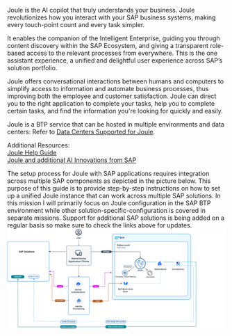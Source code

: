 Joule is the AI copilot that truly understands your business. Joule revolutionizes how you interact with your SAP business systems, making every touch-point count and every task simpler.

It enables the companion of the Intelligent Enterprise, guiding you through content discovery within the SAP Ecosystem, and giving a transparent role-based access to the relevant processes from everywhere. This is the one assistant experience, a unified and delightful user experience across SAP’s solution portfolio.

Joule offers conversational interactions between humans and computers to simplify access to information and automate business processes, thus improving both the employee and customer satisfaction. Joule can direct you to the right application to complete your tasks, help you to complete certain tasks, and find the information you're looking for quickly and easily.

Joule is a BTP service that can be hosted in multiple environments and data centers:  Refer to [Data Centers Supported for Joule](https://help.sap.com/docs/JOULE/3fdd7b321eb24d1b9d40605dce822e84/8b4d8708f6d646a995fdc50f8c508f1f.html?version=CLOUD).

Additional Resources:</br>
[Joule Help Guide](https://help.sap.com/docs/JOULE/6189c8655c484916bb8eb767126a653a/702f3db8996a4a5bbceb6abd33c3ec69.html)</br>
[Joule and additional AI Innovations from SAP](https://www.sap.com/canada/products/artificial-intelligence/ai-assistant.html)

The setup process for Joule with SAP applications requires integration across multiple SAP components as depicted in the picture below.  This purpose of this guide is to provide step-by-step instructions on how to set up a unified Joule instance that can work across multiple SAP solutions.  In this mission I will primarily focus on Joule configuration in the SAP BTP environment while other solution-specific-configuration is covered in separate missions.  Support for additional SAP solutions is being added on a regular basis so make sure to check the links above for updates.<br/>
![run_booster](UnifiedJoule_Arch.png)

